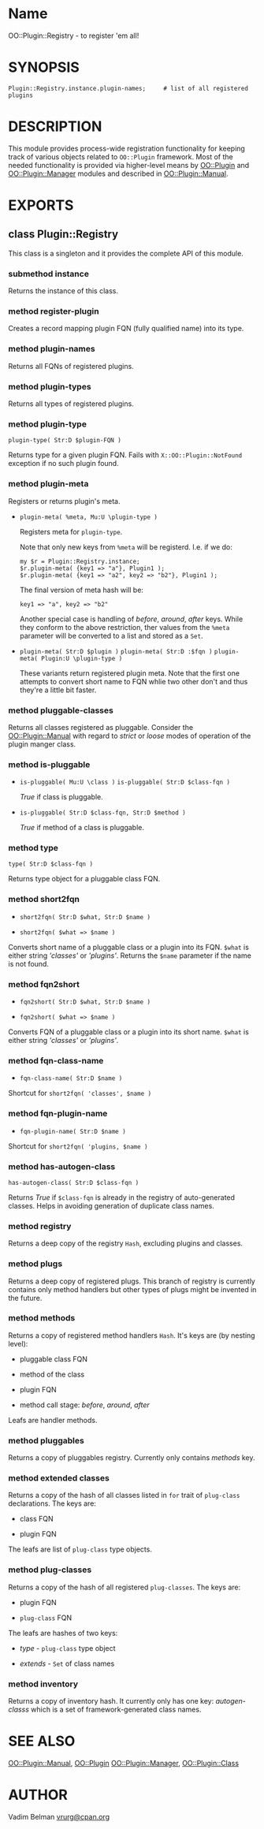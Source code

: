 Name
====

OO::Plugin::Registry - to register 'em all!

SYNOPSIS
========

    Plugin::Registry.instance.plugin-names;     # list of all registered plugins

DESCRIPTION
===========

This module provides process-wide registration functionality for keeping track of various objects related to `OO::Plugin` framework. Most of the needed functionality is provided via higher-level means by [OO::Plugin](https://github.com/vrurg/Perl6-OO-Plugin/blob/v0.0.903/docs/md/OO/Plugin.md) and [OO::Plugin::Manager](https://github.com/vrurg/Perl6-OO-Plugin/blob/v0.0.903/docs/md/OO/Plugin/Manager.md) modules and described in [OO::Plugin::Manual](https://github.com/vrurg/Perl6-OO-Plugin/blob/v0.0.903/docs/md/OO/Plugin/Manual.md).

EXPORTS
=======

class Plugin::Registry
----------------------

This class is a singleton and it provides the complete API of this module.

### submethod instance

Returns the instance of this class.

### method register-plugin

Creates a record mapping plugin FQN (fully qualified name) into its type.

### method plugin-names

Returns all FQNs of registered plugins.

### method plugin-types

Returns all types of registered plugins.

### method plugin-type

`plugin-type( Str:D $plugin-FQN )`

Returns type for a given plugin FQN. Fails with `X::OO::Plugin::NotFound` exception if no such plugin found.

### method plugin-meta

Registers or returns plugin's meta.

  * `plugin-meta( %meta, Mu:U \plugin-type )`

    Registers meta for `plugin-type`.

    Note that only new keys from `%meta` will be registerd. I.e. if we do:

        my $r = Plugin::Registry.instance;
        $r.plugin-meta( {key1 => "a"}, Plugin1 );
        $r.plugin-meta( {key1 => "a2", key2 => "b2"}, Plugin1 );

    The final version of meta hash will be:

        key1 => "a", key2 => "b2"

    Another special case is handling of *before*, *around*, *after* keys. While they conform to the above restriction, ther values from the `%meta` parameter will be converted to a list and stored as a `Set`.

  * `plugin-meta( Str:D $plugin )` `plugin-meta( Str:D :$fqn )` `plugin-meta( Plugin:U \plugin-type )`

    These variants return registered plugin meta. Note that the first one attempts to convert short name to FQN whlie two other don't and thus they're a little bit faster.

### method pluggable-classes

Returns all classes registered as pluggable. Consider the [OO::Plugin::Manual](https://github.com/vrurg/Perl6-OO-Plugin/blob/v0.0.903/docs/md/OO/Plugin/Manual.md#pluggables) with regard to *strict* or *loose* modes of operation of the plugin manger class.

### method is-pluggable

  * `is-pluggable( Mu:U \class )` `is-pluggable( Str:D $class-fqn )`

    *True* if class is pluggable.

  * `is-pluggable( Str:D $class-fqn, Str:D $method )`

    *True* if method of a class is pluggable.

### method type

`type( Str:D $class-fqn )`

Returns type object for a pluggable class FQN.

### method short2fqn

  * `short2fqn( Str:D $what, Str:D $name )`

  * `short2fqn( $what => $name )`

Converts short name of a pluggable class or a plugin into its FQN. `$what` is either string *'classes'* or *'plugins'*. Returns the `$name` parameter if the name is not found.

### method fqn2short

  * `fqn2short( Str:D $what, Str:D $name )`

  * `fqn2short( $what => $name )`

Converts FQN of a pluggable class or a plugin into its short name. `$what` is either string *'classes'* or *'plugins'*.

### method fqn-class-name

  * `fqn-class-name( Str:D $name )`

Shortcut for `short2fqn( 'classes', $name )`

### method fqn-plugin-name

  * `fqn-plugin-name( Str:D $name )`

Shortcut for `short2fqn( 'plugins, $name )`

### method has-autogen-class

`has-autogen-class( Str:D $class-fqn )`

Returns *True* if `$class-fqn` is already in the registry of auto-generated classes. Helps in avoiding generation of duplicate class names.

### method registry

Returns a deep copy of the registry `Hash`, excluding plugins and classes.

### method plugs

Returns a deep copy of registered plugs. This branch of registry is currently contains only method handlers but other types of plugs might be invented in the future.

### method methods

Returns a copy of registered method handlers `Hash`. It's keys are (by nesting level):

  * pluggable class FQN

  * method of the class

  * plugin FQN

  * method call stage: *before*, *around*, *after*

Leafs are handler methods.

### method pluggables

Returns a copy of pluggables registry. Currently only contains *methods* key.

### method extended classes

Returns a copy of the hash of all classes listed in `for` trait of `plug-class` declarations. The keys are:

  * class FQN

  * plugin FQN

The leafs are list of `plug-class` type objects.

### method plug-classes

Returns a copy of the hash of all registered `plug-classes`. The keys are:

  * plugin FQN

  * `plug-class` FQN

The leafs are hashes of two keys:

  * *type* - `plug-class` type object

  * *extends* - `Set` of class names

### method inventory

Returns a copy of inventory hash. It currently only has one key: *autogen-classs* which is a set of framework-generated class names.

SEE ALSO
========

[OO::Plugin::Manual](https://github.com/vrurg/Perl6-OO-Plugin/blob/v0.0.903/docs/md/OO/Plugin/Manual.md), [OO::Plugin](https://github.com/vrurg/Perl6-OO-Plugin/blob/v0.0.903/docs/md/OO/Plugin.md) [OO::Plugin::Manager](https://github.com/vrurg/Perl6-OO-Plugin/blob/v0.0.903/docs/md/OO/Plugin/Manager.md), [OO::Plugin::Class](https://github.com/vrurg/Perl6-OO-Plugin/blob/v0.0.903/docs/md/OO/Plugin/Class.md)

AUTHOR
======

Vadim Belman <vrurg@cpan.org>

